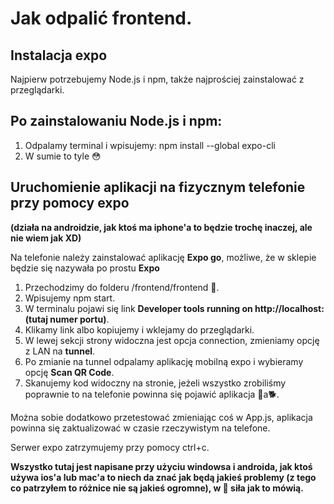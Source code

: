 # Jak odpalić frontend.

## Instalacja expo

Najpierw potrzebujemy Node.js i npm, także najprościej zainstalować z przeglądarki.

## Po zainstalowaniu Node.js i npm:

1. Odpalamy terminal i wpisujemy: npm install --global expo-cli
2. W sumie to tyle 😳

## Uruchomienie aplikacji na fizycznym telefonie przy pomocy expo
**(działa na androidzie, jak ktoś ma iphone'a to będzie trochę inaczej, ale nie wiem jak XD)**

Na telefonie należy zainstalować aplikację **Expo go**, możliwe, że w sklepie będzie się nazywała po prostu **Expo**

1. Przechodzimy do folderu /frontend/frontend 🤡.
2. Wpisujemy npm start.
3. W terminalu pojawi się link **Developer tools running on http://localhost:(tutaj numer portu)**.
4. Klikamy link albo kopiujemy i wklejamy do przeglądarki.
5. W lewej sekcji strony widoczna jest opcja connection, zmieniamy opcję z LAN na **tunnel**.
6. Po zmianie na tunnel odpalamy aplikację mobilną expo i wybieramy opcję **Scan QR Code**.
7. Skanujemy kod widoczny na stronie, jeżeli wszystko zrobiliśmy poprawnie to na telefonie powinna się pojawić aplikacja      🚶a🐕.

Można sobie dodatkowo przetestować zmieniając coś w App.js, aplikacja powinna się zaktualizować w czasie rzeczywistym na telefone.

Serwer expo zatrzymujemy przy pomocy ctrl+c.

**Wszystko tutaj jest napisane przy użyciu windowsa i androida, jak ktoś używa ios'a lub mac'a to niech da znać jak będą jakieś problemy (z tego co patrzyłem to różnice nie są jakieś ogromne), w 💩 siła jak to mówią.**


